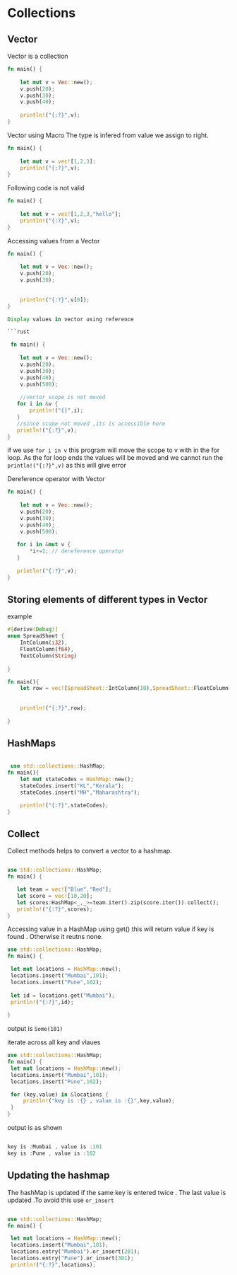 # Collections

## Vector

Vector is a collection

```rust
fn main() {
    
    let mut v = Vec::new();
    v.push(20);
    v.push(30);
    v.push(40);
    
    println!("{:?}",v);
}

```

Vector using Macro 
The type is infered from value we assign to right.

```rust
fn main() {
    
    let mut v = vec![1,2,3];
    println!("{:?}",v);
}
```

Following code is not valid

```rust
fn main() {
    
    let mut v = vec![1,2,3,"hello"];
    println!("{:?}",v);
}
```

Accessing values from a Vector

```rust
fn main() {
    
    let mut v = Vec::new();
    v.push(20);
    v.push(30);
    
    
    println!("{:?}",v[0]);
}

Display values in vector using reference

```rust

 fn main() {
    
    let mut v = Vec::new();
    v.push(20);
    v.push(30);
    v.push(40);
    v.push(500);
    
    //vector scope is not moved
   for i in &v {
       println!("{}",i);
   }
   //since scope not moved ,its is accessible here
   println!("{:?}",v);
}

```

if we use `for i in v` this program will move the scope to v with in the for loop. As the for loop ends the values will be moved and we cannot run the  `println!("{:?}",v)` as this will give error

Dereference operator with Vector

```rust
fn main() {
    
    let mut v = Vec::new();
    v.push(20);
    v.push(30);
    v.push(40);
    v.push(500);
    
   for i in &mut v {
       *i+=1; // dereference operator
   }
   
   println!("{:?}",v);
}
```

## Storing elements of different types in Vector

example

```rust
#[derive(Debug)]
enum SpreadSheet {
    IntColumn(i32),
    FloatColumn(f64),
    TextColumn(String)
    
}

fn main(){
    let row = vec![SpreadSheet::IntColumn(10),SpreadSheet::FloatColumn(10.55),SpreadSheet::TextColumn(String::from("TutorialsPoint"))];
    
    
    println!("{:?}",row);
    
}

```

## HashMaps

```rust
 
 use std::collections::HashMap;
fn main(){
    let mut stateCodes = HashMap::new();
    stateCodes.insert("KL","Kerala");
    stateCodes.insert("MH","Maharashtra");

    println!("{:?}",stateCodes);
}

```


## Collect

Collect methods helps to convert a vector to a hashmap.

```rust

use std::collections::HashMap;
fn main() {

   let team = vec!["Blue","Red"];
   let score = vec![10,20];
   let scores:HashMap<_,_>=team.iter().zip(score.iter()).collect();
   println!("{:?}",scores);
}

```

Accessing value in a HashMap using get() this will return value if key is found . Otherwise it reutns none.

```rust
use std::collections::HashMap;
fn main() {

 let mut locations = HashMap::new();
 locations.insert("Mumbai",101);
 locations.insert("Pune",102);
 
 let id = locations.get("Mumbai");
 println!("{:?}",id);
  
}

```

output is `Some(101)`


iterate across all key and vlaues


```rust
use std::collections::HashMap;
fn main() {
 let mut locations = HashMap::new();
 locations.insert("Mumbai",101);
 locations.insert("Pune",102);

 for (key,value) in &locations {
     println!("key is :{} , value is :{}",key,value);
 }
}

```

output is as shown

```rust

key is :Mumbai , value is :101
key is :Pune , value is :102

```

## Updating the hashmap

The hashMap is updated if the same key is entered twice . The last value is updated .To avoid this use `or_insert`

```rust

use std::collections::HashMap;
fn main() {

 let mut locations = HashMap::new();
 locations.insert("Mumbai",101);
 locations.entry("Mumbai").or_insert(201);
 locations.entry("Pune").or_insert(301);
 println!("{:?}",locations);

```
